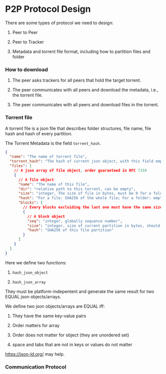 # P2P Protocol Design

There are some types of protocol we need to design:

1. Peer to Peer

2. Peer to Tracker

3. Metadata and torrent file format, including how to partition files and folder

### How to download

1. The peer asks trackers for all peers that hold the target torrent.

2. The peer communicates with all peers and download the metadata, i.e., the torrent file.

3. The peer communicates with all peers and download files in the torrent.

### Torrent file

A torrent file is a json file that describes folder structures, file name, file hash and hash of every partition.

The Torrent Metadata is the field `torrent_hash`.

```json
{
  "name": "The name of torrent file",
  "torrent_hash": "The hash of current json object, with this field empty",
  "files": [
    // A json array of file object, order guaranteed in RFC 7159
    {
      // A file object
      "name": "The name of this file",
      "dir": "relative path to this torrent, can be empty",
      "size": "integer, The size of file in bytes, must be 0 for a folder",
      "hash": "For a file: SHA256 of the whole file; For a folder: empty string",
      "blocks": [
        // Every blocks excluiding the last one must have the same size
        {
          // A block object
          "seq": "integer, globally sequence number",
          "size": "integer, size of current partition in bytes, should be 4096",
          "hash": "SHA256 of this file partition"
        }
      ]
    }
  ]
}
```

Here we define two functions:

1. `hash_json_object`

2. `hash_json_array`

They must be platform-indepentent and generate the same result for two EQUAL json objects/arrays.

We define two json objects/arrays are EQUAL iff:

1. They have the same key-value pairs

2. Order matters for array

3. Order does not matter for object (they are unordered set)

4. space and tabs that are not in keys or values do not matter

https://json-ld.org/ may help.

### Communication Protocol

